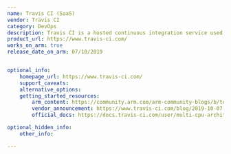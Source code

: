 ```yaml
---
name: Travis CI (SaaS)
vendor: Travis CI 
category: DevOps
description: Travis CI is a hosted continuous integration service used to build and test software projects hosted on GitHub, Bitbucket, GitLab, Perforce, Apache Subversion and Assembla.
product_url: https://www.travis-ci.com/
works_on_arm: true
release_date_on_arm: 07/10/2019


optional_info:
    homepage_url: https://www.travis-ci.com/
    support_caveats:
    alternative_options:
    getting_started_resources:
        arm_content: https://community.arm.com/arm-community-blogs/b/tools-software-ides-blog/posts/travis-ci-partner-queue-solution-for-open-source-projects
        vendor_announcement: https://www.travis-ci.com/blog/2019-10-07-multi-cpu-architecture-support/
        official_docs: https://docs.travis-ci.com/user/multi-cpu-architectures/

optional_hidden_info:
    other_info: 

---
```


